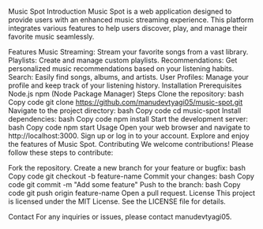 Music Spot
Introduction
Music Spot is a web application designed to provide users with an enhanced music streaming experience. This platform integrates various features to help users discover, play, and manage their favorite music seamlessly.

Features
Music Streaming: Stream your favorite songs from a vast library.
Playlists: Create and manage custom playlists.
Recommendations: Get personalized music recommendations based on your listening habits.
Search: Easily find songs, albums, and artists.
User Profiles: Manage your profile and keep track of your listening history.
Installation
Prerequisites
Node.js
npm (Node Package Manager)
Steps
Clone the repository:
bash
Copy code
git clone https://github.com/manudevtyagi05/music-spot.git
Navigate to the project directory:
bash
Copy code
cd music-spot
Install dependencies:
bash
Copy code
npm install
Start the development server:
bash
Copy code
npm start
Usage
Open your web browser and navigate to http://localhost:3000.
Sign up or log in to your account.
Explore and enjoy the features of Music Spot.
Contributing
We welcome contributions! Please follow these steps to contribute:

Fork the repository.
Create a new branch for your feature or bugfix:
bash
Copy code
git checkout -b feature-name
Commit your changes:
bash
Copy code
git commit -m "Add some feature"
Push to the branch:
bash
Copy code
git push origin feature-name
Open a pull request.
License
This project is licensed under the MIT License. See the LICENSE file for details.

Contact
For any inquiries or issues, please contact manudevtyagi05.
